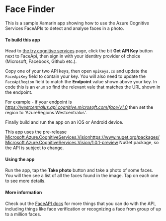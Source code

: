 # Face Finder

This is a sample Xamarin app showing how to use the Azure Cognitive Services FaceAPIs to detect and analyse faces in a photo.

#### To build this app
Head to [the try cognitive services](https://aka.ms/Xjga43) page, click the bit __Get API Key__ button next to FaceApi, then sign in with your identitry provider of choice (Microsoft, Facebook, Github etc.).

Copy one of your two API keys, then open `ApiKeys.cs` and update the `FaceApiKey` field to contain your key. You will also need to update the `FaceApiRegion` field to match the __Endpoint__ value shown above your key. In code this is an `enum` so find the relevant vale that matches the URL shown in the endpoint.

For example - if your endpoint is _https://westcentralus.api.cognitive.microsoft.com/face/v1.0_ then set the region to 'AzureRegions.Westcentralus'.

Finally build and run the app on an iOS or Android device.

This app uses the pre-release [Microsoft.Azure.CognitiveServices.Vision]()https://www.nuget.org/packages/Microsoft.Azure.CognitiveServices.Vision/1.0.1-preview NuGet package, so the API is subject to change.

#### Using the app

Run the app, tap the __Take photo__ button and take a photo of some faces. You will then see a list of all the faces found in the image. Tap on each one to see more details.

#### More information

Check out the [FaceAPI docs](https://aka.ms/Kpkf2s) for more things that you can do with the API, including things like face verification or recognizing a face from group of up to a million faces.
